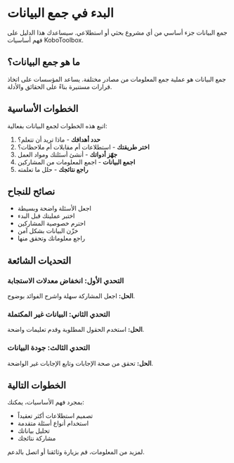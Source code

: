 # البدء في جمع البيانات

جمع البيانات جزء أساسي من أي مشروع بحثي أو استطلاعي. سيساعدك هذا الدليل على فهم أساسيات KoboToolbox.

## ما هو جمع البيانات؟

جمع البيانات هو عملية جمع المعلومات من مصادر مختلفة. يساعد المؤسسات على اتخاذ قرارات مستنيرة بناءً على الحقائق والأدلة.

## الخطوات الأساسية

اتبع هذه الخطوات لجمع البيانات بفعالية:

1. **حدد أهدافك** - ماذا تريد أن تتعلم؟
2. **اختر طريقتك** - استطلاعات أم مقابلات أم ملاحظات؟
3. **جهّز أدواتك** - أنشئ أسئلتك ومواد العمل
4. **اجمع البيانات** - اجمع المعلومات من المشاركين
5. **راجع نتائجك** - حلل ما تعلمته

## نصائح للنجاح

- اجعل الأسئلة واضحة وبسيطة
- اختبر عمليتك قبل البدء
- احترم خصوصية المشاركين
- خزّن البيانات بشكل آمن
- راجع معلوماتك وتحقق منها

## التحديات الشائعة

### التحدي الأول: انخفاض معدلات الاستجابة
**الحل:** اجعل المشاركة سهلة واشرح الفوائد بوضوح.

### التحدي الثاني: البيانات غير المكتملة
**الحل:** استخدم الحقول المطلوبة وقدم تعليمات واضحة.

### التحدي الثالث: جودة البيانات
**الحل:** تحقق من صحة الإجابات وتابع الإجابات غير الواضحة.

## الخطوات التالية

بمجرد فهم الأساسيات، يمكنك:
- تصميم استطلاعات أكثر تعقيداً
- استخدام أنواع أسئلة متقدمة
- تحليل بياناتك
- مشاركة نتائجك

لمزيد من المعلومات، قم بزيارة وثائقنا أو اتصل بالدعم.